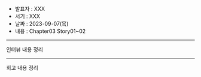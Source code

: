 - 발표자 : XXX
- 서기 : XXX
- 날짜 : 2023-09-07(목)
- 내용 : Chapter03 Story01~02

---

인터뷰 내용 정리

---

회고 내용 정리
